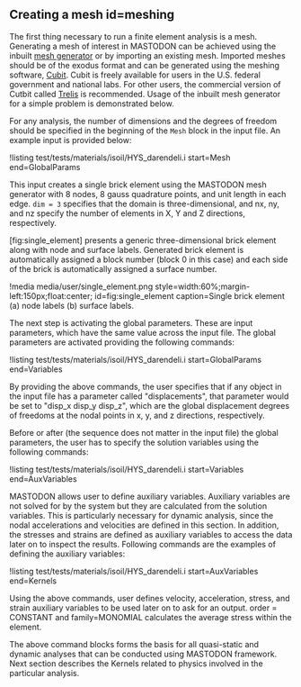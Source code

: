 ## Creating a mesh id=meshing

The first thing necessary to run a finite element analysis is a mesh. Generating a mesh of interest in MASTODON can be achieved using the inbuilt [mesh generator](source/mesh/GeneratedMesh.md) or by importing an existing mesh. Imported meshes should be of the exodus format and can be generated using the meshing software, [Cubit](https://cubit.sandia.gov/). Cubit is freely available for users in the U.S. federal government and national labs. For other users, the commercial version of Cutbit called [Trelis](https://www.csimsoft.com/trelis.jsp) is recommended. Usage of the inbuilt mesh generator for a simple problem is demonstrated below.

For any analysis, the number
of dimensions and the degrees of freedom should be specified in the beginning of the `Mesh` block in the input file. An
example input is provided below:

!listing test/tests/materials/isoil/HYS_darendeli.i
         start=Mesh
         end=GlobalParams

This input creates a single brick element using the MASTODON mesh generator with 8 nodes, 8 gauss
quadrature points, and unit length in each edge. `dim = 3` specifies that the domain is three-dimensional, and nx, ny, and nz specify the number of elements in X, Y and Z directions, respectively.

[fig:single_element] presents a generic three-dimensional brick element along with node and surface
labels. Generated brick element is automatically assigned a block number (block 0 in this case) and
each side of the brick is automatically assigned a surface number.

!media media/user/single_element.png
       style=width:60%;margin-left:150px;float:center;
       id=fig:single_element
       caption=Single brick element (a) node labels (b) surface labels.

The next step is activating the global parameters. These are input parameters, which have the same
value across the input file. The global parameters are activated providing the following commands:

!listing test/tests/materials/isoil/HYS_darendeli.i
         start=GlobalParams
         end=Variables

By providing the above commands, the user specifies that if any object in the input file has a
parameter called "displacements", that parameter would be set to "disp_x disp_y disp_z", which are
the global displacement degrees of freedoms at the nodal points in x, y, and z directions,
respectively.

Before or after (the sequence does not matter in the input file) the global parameters, the user has
to specify the solution variables using the following commands:

!listing test/tests/materials/isoil/HYS_darendeli.i
         start=Variables end=AuxVariables

MASTODON allows user to define auxiliary variables. Auxiliary variables are not solved for by the
system but they are calculated from the solution variables. This is particularly necessary for
dynamic analysis, since the nodal accelerations and velocities are defined in this section. In
addition, the stresses and strains are defined as auxiliary variables to access the data later on to
inspect the results. Following commands are the examples of defining the auxiliary variables:

!listing test/tests/materials/isoil/HYS_darendeli.i
         start=AuxVariables
         end=Kernels

Using the above commands, user defines velocity, acceleration, stress, and strain auxiliary variables
to be used later on to ask for an output. order = CONSTANT and family=MONOMIAL calculates the average
stress within the element.

The above command blocks forms the basis for all quasi-static and dynamic analyses that can be
conducted using MASTODON framework. Next section describes the Kernels related to physics involved in
the particular analysis.
